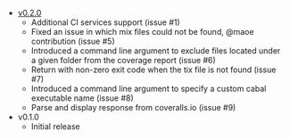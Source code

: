 - [v0.2.0](https://github.com/guillaume-nargeot/hpc-coveralls/issues?milestone=2&state=closed)
  - Additional CI services support (issue #1)
  - Fixed an issue in which mix files could not be found, @maoe contribution (issue #5)
  - Introduced a command line argument to exclude files located under a given folder from the coverage report (issue #6)
  - Return with non-zero exit code when the tix file is not found (issue #7)
  - Introduced a command line argument to specify a custom cabal executable name (issue #8)
  - Parse and display response from coveralls.io (issue #9)
- v0.1.0
  - Initial release
